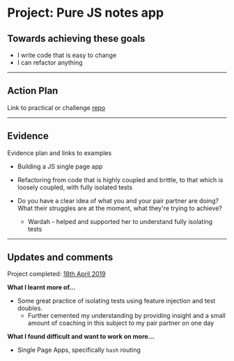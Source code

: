 # Project: Pure JS notes app

## Towards achieving these goals

- I write code that is easy to change
- I can refactor anything

------

## Action Plan

Link to practical or challenge [repo](https://github.com/makersacademy/course/blob/master/further_javascript/00_challenge_track.md)

------

## Evidence

Evidence plan and links to examples

- Building a JS single page app
- Refactoring from code that is highly coupled and brittle, to that which is loosely coupled, with fully isolated tests

- Do you have a clear idea of what you and your pair partner are doing? What their struggles are at the moment, what they're trying to achieve?
  - Wardah - helped and supported her to understand fully isolating tests

------

## Updates and comments

Project completed: [18th April 2019](https://github.com/mattTea/notes-app-Tuesday)


**What I learnt more of...**

- Some great practice of isolating tests using feature injection and test doubles.
  - Further cemented my understanding by providing insight and a small amount of coaching in this subject to my pair partner on one day 


**What I found difficult and want to work on more...**

- Single Page Apps, specifically `hash` routing
